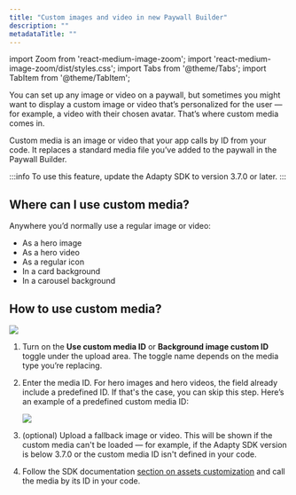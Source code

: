 ```yaml
---
title: "Custom images and video in new Paywall Builder"
description: ""
metadataTitle: ""
---
```


import Zoom from 'react-medium-image-zoom';
import 'react-medium-image-zoom/dist/styles.css';
import Tabs from '@theme/Tabs'; import TabItem from '@theme/TabItem'; 

You can set up any image or video on a paywall, but sometimes you might want to display a custom image or video that’s personalized for the user — for example, a video with their chosen avatar. That’s where custom media comes in.

Custom media is an image or video that your app calls by ID from your code. It replaces a standard media file you’ve added to the paywall in the Paywall Builder.

:::info
To use this feature, update the Adapty SDK to version 3.7.0 or later.
:::

## Where can I use custom media?

Anywhere you’d normally use a regular image or video:

- As a hero image
- As a hero video
- As a regular icon
- In a card background
- In a carousel background

## How to use custom media?

<Zoom>
     <img src={require('./img/custom-image.webp').default}
     style={{
       border: '1px solid #727272', /* border width and color */
       width: '700px', /* image width */
       display: 'block', /* for alignment */
       margin: '0 auto' /* center alignment */
     }}
   />
   </Zoom>

1. Turn on the **Use custom media ID** or **Background image custom ID** toggle under the upload area. The toggle name depends on the media type you’re replacing.

2. Enter the media ID. For hero images and hero videos, the field already include a predefined ID. If that's the case, you can skip this step. Here’s an example of a predefined custom media ID:

   <Zoom>
     <img src={require('./img/custom-media-predefined-id.webp').default}
     style={{
       border: '1px solid #727272', /* border width and color */
       width: '700px', /* image width */
       display: 'block', /* for alignment */
       margin: '0 auto' /* center alignment */
     }}
   />
   </Zoom>

3. (optional) Upload a fallback image or video. This will be shown if the custom media can't be loaded — for example, if the Adapty SDK version is below 3.7.0 or the custom media ID isn't defined in your code.

4. Follow the SDK documentation [section on assets customization](https://adapty.io/docs/get-pb-paywalls#customize-assets) and call the media by its ID in your code. 